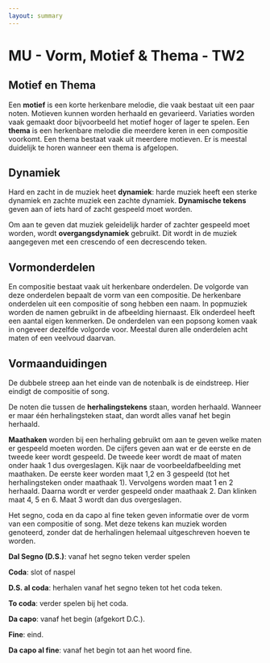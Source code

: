 ```yaml
---
layout: summary
---
```


# MU - Vorm, Motief & Thema - TW2

## Motief en Thema

Een **motief** is een korte herkenbare melodie, die vaak bestaat uit een paar noten. Motieven kunnen worden herhaald en gevarieerd. Variaties worden vaak gemaakt door bijvoorbeeld het motief hoger of lager te spelen. Een **thema** is een herkenbare melodie die meerdere keren in een compositie voorkomt. Een thema bestaat vaak uit meerdere motieven. Er is meestal duidelijk te horen wanneer een thema is afgelopen.

## Dynamiek

Hard en zacht in de muziek heet **dynamiek**: harde muziek heeft een sterke dynamiek en zachte muziek een zachte dynamiek. **Dynamische tekens** geven aan of iets hard of zacht gespeeld moet worden.

Om aan te geven dat muziek geleidelijk harder of zachter gespeeld moet worden, wordt **overgangsdynamiek** gebruikt. Dit wordt in de muziek aangegeven met een crescendo of een decrescendo teken.

## Vormonderdelen

En compositie bestaat vaak uit herkenbare onderdelen. De volgorde van deze onderdelen bepaalt de vorm van een compositie. De herkenbare onderdelen uit een compositie of song hebben een naam. In popmuziek worden de namen gebruikt in de afbeelding hiernaast. Elk onderdeel heeft een aantal eigen kenmerken. De onderdelen van een popsong komen vaak in ongeveer dezelfde volgorde voor. Meestal duren alle onderdelen acht maten of een veelvoud daarvan.

## Vormaanduidingen

De dubbele streep aan het einde van de notenbalk is de eindstreep. Hier eindigt de compositie of song.

De noten die tussen de **herhalingstekens** staan, worden herhaald. Wanneer er maar één herhalingsteken staat, dan wordt alles vanaf het begin herhaald.

**Maathaken** worden bij een herhaling gebruikt om aan te geven welke maten er gespeeld moeten worden. De cijfers geven aan wat er de eerste en de tweede keer wordt gespeeld. De tweede keer wordt de maat of maten onder haak 1 dus overgeslagen. Kijk naar de voorbeeldafbeelding met maathaken. De eerste keer worden maat 1,2 en 3 gespeeld (tot het herhalingsteken onder maathaak 1). Vervolgens worden maat 1 en 2 herhaald. Daarna wordt er verder gespeeld onder maathaak 2. Dan klinken maat 4, 5 en 6. Maat 3 wordt dan dus overgeslagen.

Het segno, coda en da capo al fine teken geven informatie over de vorm van een compositie of song. Met deze tekens kan muziek worden genoteerd, zonder dat de herhalingen helemaal uitgeschreven hoeven te worden.

**Dal Segno (D.S.)**: vanaf het segno teken verder spelen

**Coda**: slot of naspel

**D.S. al coda**: herhalen vanaf het segno teken tot het coda teken.

**To coda**: verder spelen bij het coda.

**Da capo**: vanaf het begin (afgekort D.C.).

**Fine**: eind.

**Da capo al fine**: vanaf het begin tot aan het woord fine.
